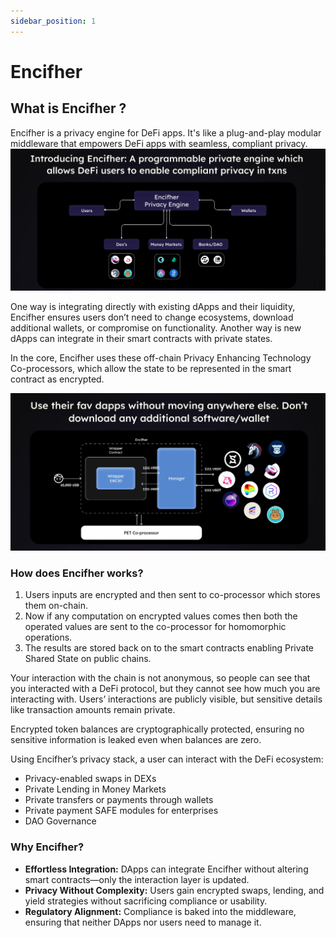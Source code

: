 ```yaml
---
sidebar_position: 1
---
```


# Encifher

## What is Encifher ?

Encifher is a privacy engine for DeFi apps. It's like a plug-and-play modular middleware that empowers DeFi apps with seamless, compliant privacy. 
![Encifher Privacy Layer sits on top of DeFi protocols](image.png)

One way is integrating directly with existing dApps and their liquidity, Encifher ensures users don’t need to change ecosystems, download additional wallets, or compromise on functionality. Another way is new dApps can integrate in their smart contracts with private states.

In the core, Encifher uses these off-chain Privacy Enhancing Technology Co-processors, which allow the state to be represented in the smart contract as encrypted. 


![alt text](image-1.png)

### **How does Encifher works?**

1. Users inputs are encrypted and then sent to co-processor which stores them on-chain.
2. Now if any computation on encrypted values comes then both the operated values are sent to the co-processor for homomorphic operations.
3. The results are stored back on to the smart contracts enabling Private Shared State on public chains.

Your interaction with the chain is not anonymous, so people can see that you interacted with a DeFi protocol, but they cannot see how much you are interacting with. Users’ interactions are publicly visible, but sensitive details like transaction amounts remain private.

Encrypted token balances are cryptographically protected, ensuring no sensitive information is leaked even when balances are zero.

Using Encifher’s privacy stack, a user can interact with the DeFi ecosystem:

- Privacy-enabled swaps in DEXs
- Private Lending in Money Markets
- Private transfers or payments through wallets
- Private payment SAFE modules for enterprises
- DAO Governance

### **Why Encifher?**

- **Effortless Integration:** DApps can integrate Encifher without altering smart contracts—only the interaction layer is updated.
- **Privacy Without Complexity:** Users gain encrypted swaps, lending, and yield strategies without sacrificing compliance or usability.
- **Regulatory Alignment:** Compliance is baked into the middleware, ensuring that neither DApps nor users need to manage it.